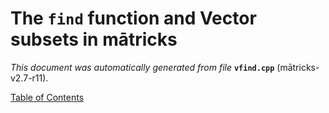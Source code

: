 
# The `find` function and Vector subsets in mātricks
_This document was automatically generated from file_ **`vfind.cpp`** (mātricks-v2.7-r11).


[Table of Contents](README.md)
